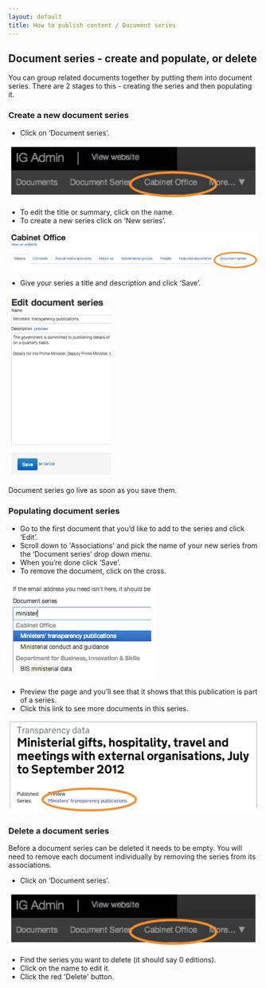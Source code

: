 ```yaml
---
layout: default
title: How to publish content / Document series
---
```


## Document series - create and populate, or delete

You can group related documents together by putting them into document series. There are 2 stages to this - creating the series and then populating it.
	
### Create a new document series

* Click on ‘Document series’.

![Document series 1](document-series-1.png)

* To edit the title or summary, click on the name.
* To create a new series click on ‘New series’.

![Document series 2](document-series-2.png)

* Give your series a title and description and click ‘Save’.

![Document series 4](document-series-4.png)

Document series go live as soon as you save them. 

### Populating document series	

* Go to the first document that you’d like to add to the series and click ‘Edit’.
* Scroll down to 'Associations' and pick the name of your new series from the ‘Document series’ drop down menu.
* When you’re done click ‘Save’.
* To remove the document, click on the cross.

![Document series 5](document-series-5.png)

* Preview the page and you’ll see that it shows that this publication is part of a series.
* Click this link to see more documents in this series.
	
![Document series 6](document-series-6.png)

### Delete a document series

Before a document series can be deleted it needs to be empty. You will need to remove each document individually by removing the series from its associations.

* Click on ‘Document series’.

![Document series 1](document-series-1.png)

* Find the series you want to delete (it should say 0 editions).
* Click on the name to edit it.
* Click the red 'Delete' button.
	
